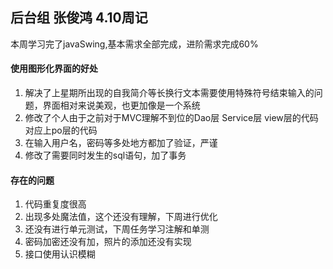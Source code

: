 ## 后台组  张俊鸿 4.10周记

本周学习完了javaSwing,基本需求全部完成，进阶需求完成60%

#### 	使用图形化界面的好处

1. 解决了上星期所出现的自我简介等长换行文本需要使用特殊符号结束输入的问题，界面相对来说美观，也更加像是一个系统
2. 修改了个人由于之前对于MVC理解不到位的Dao层 Service层 view层的代码 对应上po层的代码
3. 在输入用户名，密码等多处地方都加了验证，严谨
4. 修改了需要同时发生的sql语句，加了事务

#### 	存在的问题

1. 代码重复度很高
2. 出现多处魔法值，这个还没有理解，下周进行优化
3. 还没有进行单元测试，下周任务学习注解和单测
4. 密码加密还没有加，照片的添加还没有实现
5. 接口使用认识模糊
